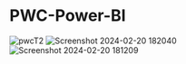 # PWC-Power-BI
![pwcT2](https://github.com/sanathchalla/PWC-Power-BI/assets/110670357/f633c25e-2aa7-4bf0-b93a-c6629d3c986d)
![Screenshot 2024-02-20 182040](https://github.com/sanathchalla/PWC-Power-BI/assets/110670357/9d77c222-e99a-41fa-a6eb-4b52575b5f74)
![Screenshot 2024-02-20 181209](https://github.com/sanathchalla/PWC-Power-BI/assets/110670357/a05f6909-f43e-4ab6-bdbe-7a85805aea05)
